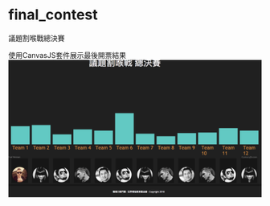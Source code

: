 # final_contest
議題割喉戰總決賽

使用CanvasJS套件展示最後開票結果
![image](https://github.com/propcgrogrammer/final_contest/blob/master/video.gif?raw=true)

